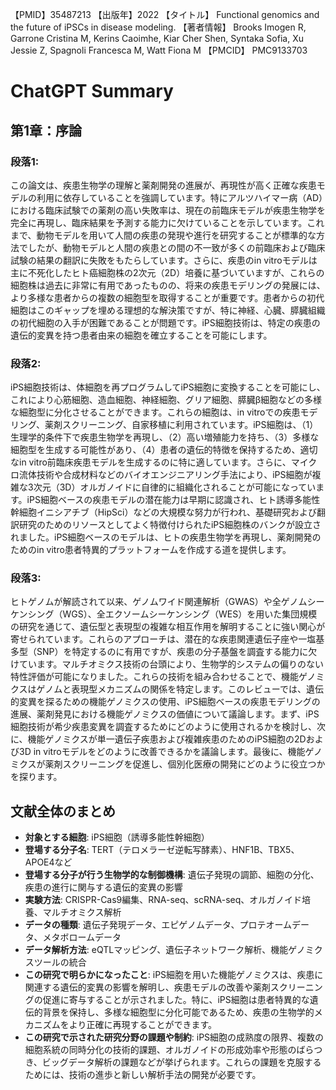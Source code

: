 【PMID】35487213
【出版年】2022
【タイトル】
Functional genomics and the future of iPSCs in disease modeling.
【著者情報】
Brooks Imogen R, Garrone Cristina M, Kerins Caoimhe, Kiar Cher Shen, Syntaka Sofia, Xu Jessie Z, Spagnoli Francesca M, Watt Fiona M
【PMCID】
PMC9133703
# ChatGPT Summary
## 第1章：序論

### 段落1:
この論文は、疾患生物学の理解と薬剤開発の進展が、再現性が高く正確な疾患モデルの利用に依存していることを強調しています。特にアルツハイマー病（AD）における臨床試験での薬剤の高い失敗率は、現在の前臨床モデルが疾患生物学を完全に再現し、臨床結果を予測する能力に欠けていることを示しています。これまで、動物モデルを用いて人間の疾患の発現や進行を研究することが標準的な方法でしたが、動物モデルと人間の疾患との間の不一致が多くの前臨床および臨床試験の結果の翻訳に失敗をもたらしています。さらに、疾患のin vitroモデルは主に不死化したヒト癌細胞株の2次元（2D）培養に基づいていますが、これらの細胞株は過去に非常に有用であったものの、将来の疾患モデリングの発展には、より多様な患者からの複数の細胞型を取得することが重要です。患者からの初代細胞はこのギャップを埋める理想的な解決策ですが、特に神経、心臓、膵臓組織の初代細胞の入手が困難であることが問題です。iPS細胞技術は、特定の疾患の遺伝的変異を持つ患者由来の細胞を確立することを可能にします。

### 段落2:
iPS細胞技術は、体細胞を再プログラムしてiPS細胞に変換することを可能にし、これにより心筋細胞、造血細胞、神経細胞、グリア細胞、膵臓β細胞などの多様な細胞型に分化させることができます。これらの細胞は、in vitroでの疾患モデリング、薬剤スクリーニング、自家移植に利用されています。iPS細胞は、（1）生理学的条件下で疾患生物学を再現し、（2）高い増殖能力を持ち、（3）多様な細胞型を生成する可能性があり、（4）患者の遺伝的特徴を保持するため、適切なin vitro前臨床疾患モデルを生成するのに特に適しています。さらに、マイクロ流体技術や合成材料などのバイオエンジニアリング手法により、iPS細胞が複雑な3次元（3D）オルガノイドに自律的に組織化されることが可能になっています。iPS細胞ベースの疾患モデルの潜在能力は早期に認識され、ヒト誘導多能性幹細胞イニシアチブ（HipSci）などの大規模な努力が行われ、基礎研究および翻訳研究のためのリソースとしてよく特徴付けられたiPS細胞株のバンクが設立されました。iPS細胞ベースのモデルは、ヒトの疾患生物学を再現し、薬剤開発のためのin vitro患者特異的プラットフォームを作成する道を提供します。

### 段落3:
ヒトゲノムが解読されて以来、ゲノムワイド関連解析（GWAS）や全ゲノムシーケンシング（WGS）、全エクソームシーケンシング（WES）を用いた集団規模の研究を通じて、遺伝型と表現型の複雑な相互作用を解明することに強い関心が寄せられています。これらのアプローチは、潜在的な疾患関連遺伝子座や一塩基多型（SNP）を特定するのに有用ですが、疾患の分子基盤を調査する能力に欠けています。マルチオミクス技術の台頭により、生物学的システムの偏りのない特性評価が可能になりました。これらの技術を組み合わせることで、機能ゲノミクスはゲノムと表現型メカニズムの関係を特定します。このレビューでは、遺伝的変異を探るための機能ゲノミクスの使用、iPS細胞ベースの疾患モデリングの進展、薬剤発見における機能ゲノミクスの価値について議論します。まず、iPS細胞技術が希少疾患変異を調査するためにどのように使用されるかを検討し、次に、機能ゲノミクスが単一遺伝子疾患および複雑疾患のためのiPS細胞の2Dおよび3D in vitroモデルをどのように改善できるかを議論します。最後に、機能ゲノミクスが薬剤スクリーニングを促進し、個別化医療の開発にどのように役立つかを探ります。

## 文献全体のまとめ

- **対象とする細胞**: iPS細胞（誘導多能性幹細胞）
- **登場する分子名**: TERT（テロメラーゼ逆転写酵素）、HNF1B、TBX5、APOE4など
- **登場する分子が行う生物学的な制御機構**: 遺伝子発現の調節、細胞の分化、疾患の進行に関与する遺伝的変異の影響
- **実験方法**: CRISPR-Cas9編集、RNA-seq、scRNA-seq、オルガノイド培養、マルチオミクス解析
- **データの種類**: 遺伝子発現データ、エピゲノムデータ、プロテオームデータ、メタボロームデータ
- **データ解析方法**: eQTLマッピング、遺伝子ネットワーク解析、機能ゲノミクスツールの統合
- **この研究で明らかになったこと**: iPS細胞を用いた機能ゲノミクスは、疾患に関連する遺伝的変異の影響を解明し、疾患モデルの改善や薬剤スクリーニングの促進に寄与することが示されました。特に、iPS細胞は患者特異的な遺伝的背景を保持し、多様な細胞型に分化可能であるため、疾患の生物学的メカニズムをより正確に再現することができます。
- **この研究で示された研究分野の課題や制約**: iPS細胞の成熟度の限界、複数の細胞系統の同時分化の技術的課題、オルガノイドの形成効率や形態のばらつき、ビッグデータ解析の課題などが挙げられます。これらの課題を克服するためには、技術の進歩と新しい解析手法の開発が必要です。